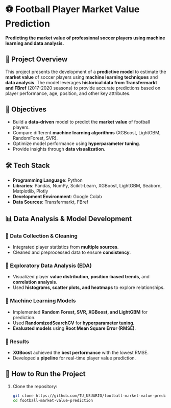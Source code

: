 # ⚽ Football Player Market Value Prediction
**Predicting the market value of professional soccer players using machine learning and data analysis.**

## 📌 Project Overview
This project presents the development of a **predictive model** to estimate the **market value** of soccer players using **machine learning techniques** and **data analysis**. The model leverages **historical data from Transfermarkt and FBref** (2017-2020 seasons) to provide accurate predictions based on player performance, age, position, and other key attributes.

## 🎯 Objectives
- Build a **data-driven** model to predict the **market value** of football players.
- Compare different **machine learning algorithms** (XGBoost, LightGBM, RandomForest, SVR).
- Optimize model performance using **hyperparameter tuning**.
- Provide insights through **data visualization**.

## 🛠 Tech Stack
- **Programming Language**: Python
- **Libraries**: Pandas, NumPy, Scikit-Learn, XGBoost, LightGBM, Seaborn, Matplotlib, Plotly
- **Development Environment**: Google Colab
- **Data Sources**: Transfermarkt, FBref

## 📊 Data Analysis & Model Development
### 🔹 Data Collection & Cleaning
- Integrated player statistics from **multiple sources**.
- Cleaned and preprocessed data to ensure **consistency**.

### 🔹 Exploratory Data Analysis (EDA)
- Visualized player **value distribution**, **position-based trends**, and **correlation analysis**.
- Used **histograms, scatter plots, and heatmaps** to explore relationships.

### 🔹 Machine Learning Models
- Implemented **Random Forest, SVR, XGBoost, and LightGBM** for prediction.
- Used **RandomizedSearchCV** for **hyperparameter tuning**.
- **Evaluated models** using **Root Mean Square Error (RMSE)**.

### 🔹 Results
- **XGBoost** achieved the **best performance** with the lowest RMSE.
- Developed a **pipeline** for real-time player value prediction.

## 🚀 How to Run the Project
1. Clone the repository:
   ```bash
   git clone https://github.com/TU_USUARIO/football-market-value-prediction.git
   cd football-market-value-prediction
